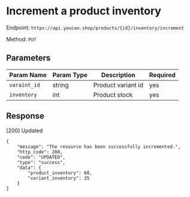 # Increment a product inventory

Endpoint: `https://api.youcan.shop/products/{id}/inventory/increment` 

Method: `PUT`

## Parameters

| Param Name | Param Type | Description | Required |
| --- | --- | --- | --- |
| `varaint_id` | string | Product variant id | yes |
| `inventory` | int | Product stock | yes |


## Response

[200] Updated

```
{
    "message": "The resource has been successfully incremented.",
    "http_code": 200,
    "code": "UPDATED",
    "type": "success",
    "data": {
        "product_inventory": 60,
        "variant_inventory": 35
    }
}
```
